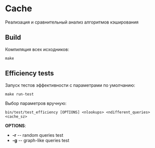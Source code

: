 # Cache
Реализация и сравнительный анализ алгоритмов кэширования

## Build
Компиляция всех исходников:
```
make
```
## Efficiency tests
Запуск тестов эффективности с параметрами по умолчанию:
```
make run-test
```
Выбор параметров вручную:
```
bin/test/test_efficiency [OPTIONS] <nlookups> <ndifferent_queries> <cache_sz>
```
**OPTIONS**:
- **-r**	--	random queries test
- **-g**	--	graph-like queries test
